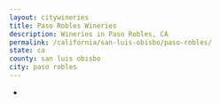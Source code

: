 ```yaml
---
layout: citywineries
title: Paso Robles Wineries
description: Wineries in Paso Robles, CA
permalink: /california/san-luis-obisbo/paso-robles/
state: ca
county: san luis obisbo
city: paso robles
---
```

-
